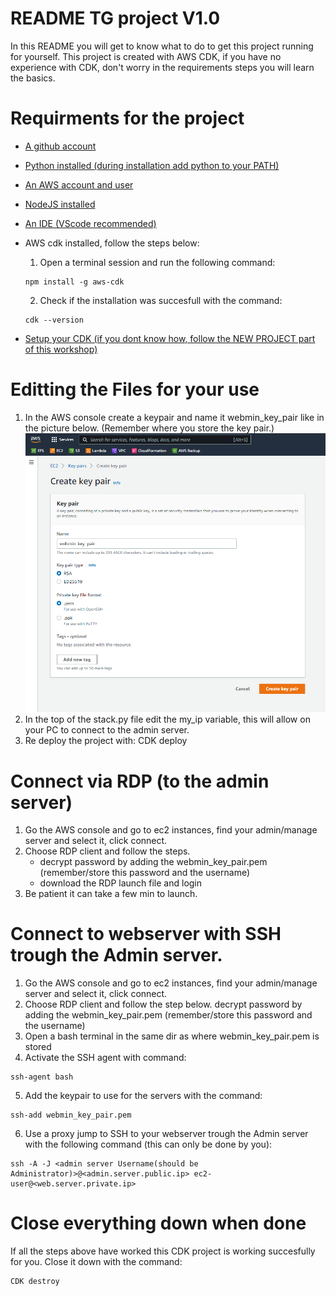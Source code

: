 # README TG project V1.0

In this README you will get to know what to do to get this project running for yourself.
This project is created with AWS CDK, if you have no experience with CDK, don't worry in the requirements steps you will learn the basics.


# Requirments for the project
- [A github account](https://github.com/)
- [Python installed (during installation add python to your PATH)](https://www.python.org/downloads/)
- [An AWS account and user](https://aws.amazon.com/)
- [NodeJS installed](https://nodejs.org/en/)
- [An IDE (VScode recommended)](https://code.visualstudio.com/)
- AWS cdk installed, follow the steps below:
    1. Open a terminal session and run the following command: 
    ```
    npm install -g aws-cdk
    ```

    2. Check if the installation was succesfull with the command: 
    ```
    cdk --version
    ```
- [Setup your CDK (if you dont know how, follow the NEW PROJECT part of this workshop)](https://cdkworkshop.com/30-python/20-create-project.html)


# Editting the Files for your use
1. In the AWS console create a keypair and name it webmin_key_pair like in the picture below. (Remember where you store the key pair.)
![Keypair creation](../overview/Images/create_keypair.png)
2. In the top of the stack.py file edit the my_ip variable, this will allow on your PC to connect to the admin server.
3. Re deploy the project with: CDK deploy


# Connect via RDP (to the admin server)
1. Go the AWS console and go to ec2 instances, find your admin/manage server and select it, click connect.
2. Choose RDP client and follow the steps.
    - decrypt password by adding the webmin_key_pair.pem (remember/store this password and the username)
    - download the RDP launch file and login
3. Be patient it can take a few min to launch.


# Connect to webserver with SSH trough the Admin server.
1. Go the AWS console and go to ec2 instances, find your admin/manage server and select it, click connect.
2. Choose RDP client and follow the step below.
    decrypt password by adding the webmin_key_pair.pem (remember/store this password and the username)
3. Open a bash terminal in the same dir as where webmin_key_pair.pem is stored
4. Activate the SSH agent with command:
```
ssh-agent bash
```
5. Add the keypair to use for the servers with the command: 
```
ssh-add webmin_key_pair.pem
```
6. Use a proxy jump to SSH to your webserver trough the Admin server with the following command (this can only be done by you):
```
ssh -A -J <admin server Username(should be Administrator)>@<admin.server.public.ip> ec2-user@<web.server.private.ip>
```

# Close everything down when done
If all the steps above have worked this CDK project is working succesfully for you.
Close it down with the command:
```
CDK destroy
```